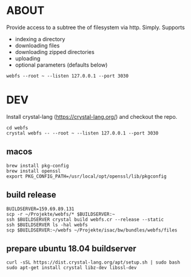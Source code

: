 # ABOUT

Provide access to a subtree the of filesystem via http. Simply. Supports
- indexing a directory
- downloading files
- downloading zipped directories
- uploading
- optional parameters (defaults below)

`webfs --root ~ --listen 127.0.0.1 --port 3030`

# DEV

Install crystal-lang (https://crystal-lang.org/) and checkout the repo.

```
cd webfs
crystal webfs -- --root ~ --listen 127.0.0.1 --port 3030
```

## macos
```
brew install pkg-config
brew install openssl
export PKG_CONFIG_PATH=/usr/local/opt/openssl/lib/pkgconfig
```

## build release
```
BUILDSERVER=159.69.89.131
scp -r ~/Projekte/webfs/* $BUILDSERVER:~
ssh $BUILDSERVER crystal build webfs.cr --release --static
ssh $BUILDSERVER ls -hal webfs
scp $BUILDSERVER:~/webfs ~/Projekte/isac/bw/bundles/webfs/files
```

## prepare ubuntu 18.04 buildserver
```
curl -sSL https://dist.crystal-lang.org/apt/setup.sh | sudo bash
sudo apt-get install crystal libz-dev libssl-dev
```
